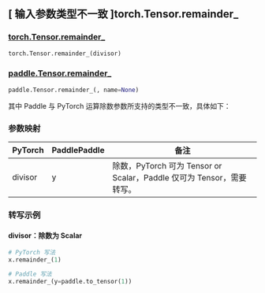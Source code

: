 ## [ 输入参数类型不一致 ]torch.Tensor.remainder_

### [torch.Tensor.remainder_](https://pytorch.org/docs/stable/generated/torch.Tensor.remainder_.html?highlight=torch+tensor+remainder_#torch.Tensor.remainder_)

```python
torch.Tensor.remainder_(divisor)
```

### [paddle.Tensor.remainder_](https://www.paddlepaddle.org.cn/documentation/docs/zh/develop/api/paddle/Tensor_cn.html#id15)

```python
paddle.Tensor.remainder_(, name=None)
```

其中 Paddle 与 PyTorch 运算除数参数所支持的类型不一致，具体如下：

### 参数映射

| PyTorch       | PaddlePaddle | 备注                                                   |
| ------------- | ------------ | ------------------------------------------------------ |
| divisor         | y            | 除数，PyTorch 可为 Tensor or Scalar，Paddle 仅可为 Tensor，需要转写。   |

### 转写示例
#### divisor：除数为 Scalar
```python
# PyTorch 写法
x.remainder_(1)

# Paddle 写法
x.remainder_(y=paddle.to_tensor(1))
```
